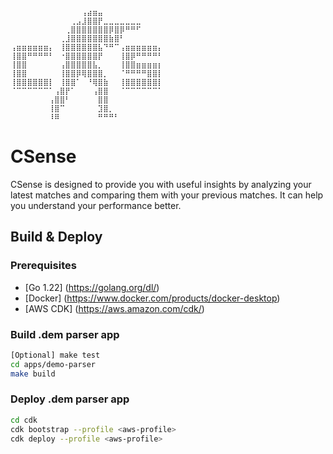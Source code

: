 ```

⠀⠀⠀⠀⠀⠀⠀⠀⠀⠀⠀⠀⠀⢠⣴⣶⣤⠀⠀⠀⠀⠀⠀⠀⠀⠀⠀⠀
⠀⠀⠀⠀⠀⠀⠀⠀⠀⠀⠀⢀⣠⣸⣿⣿⡟⣀⣀⣀⣀⣀⣀⣀⠀⠀⠀⠀
⠀⠀⠀⠀⠀⠀⠀⠀⠀⠀⢀⣿⣿⣿⣿⣿⣿⣿⡿⣿⡿⠛⠛⠋⠀⠀⠀⠀
⠀⠀⠀⠀⠀⠀⠀⠀⠀⢀⣸⣿⣿⣿⣿⣿⣿⣿⣷⣿⠃⠀⠀⠀⠀⠀⠀⠀
⢠⣶⣶⣶⣶⣶⣶⡄⠀⢸⣿⣿⣿⣿⣿⣿⣧⠙⠛⠉⢠⣶⣶⣶⣶⣶⣶⡄
⢸⣿⣿⠛⠛⠛⠛⠃⠀⠐⣿⣿⣿⣿⣿⣿⡟⠀⠀⠀⢸⣿⡿⠛⠛⠛⠛⠃
⢸⣿⣿⠀⠀⠀⠀⠀⠀⢠⣿⣿⣿⣿⣿⣧⡀⠀⠀⠀⢸⣿⣿⣶⣶⣶⣶⡆
⢸⣿⣿⠀⠀⠀⠀⠀⠀⢸⣿⣿⡿⢿⣿⣿⣿⡀⠀⠀⠈⠛⠛⠛⠛⣿⣿⡇
⢸⣿⣿⣿⣿⣿⣿⡇⠀⢸⣿⣿⠁⠀⠘⢿⣿⣷⠀⠀⢸⣿⣿⣿⣿⣿⣿⡇
⠈⠉⠉⠉⠉⠉⠉⠁⢠⣿⡟⠁⠀⠀⠀⢠⣿⣿⠀⠀⠈⠉⠉⠉⠉⠉⠉⠁
⠀⠀⠀⠀⠀⠀⠀⢠⣿⣿⠃⠀⠀⠀⠀⠀⣿⣿⠀⠀⠀⠀⠀⠀⠀⠀⠀⠀
⠀⠀⠀⠀⠀⠀⠀⢸⣿⠉⠀⠀⠀⠀⠀⠀⣹⣿⡀⠀⠀⠀⠀⠀⠀⠀⠀⠀
⠀⠀⠀⠀⠀⠀⠀⠸⠿⠀⠀⠀⠀⠀⠀⠀⠛⠛⠛⠃⠀⠀⠀⠀⠀⠀⠀⠀
```

# CSense
CSense is designed to provide you with useful insights by analyzing your latest matches and comparing them with your previous matches. It can help you understand your performance better.

## Build & Deploy

### Prerequisites
- [Go 1.22] (https://golang.org/dl/)
- [Docker] (https://www.docker.com/products/docker-desktop)
- [AWS CDK] (https://aws.amazon.com/cdk/)

### Build .dem parser app
```bash
[Optional] make test
cd apps/demo-parser
make build
```

### Deploy .dem parser app
```bash
cd cdk
cdk bootstrap --profile <aws-profile>
cdk deploy --profile <aws-profile>
```


